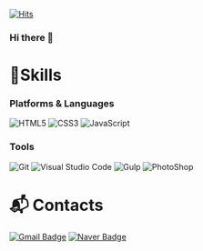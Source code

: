[![Hits](https://hits.seeyoufarm.com/api/count/incr/badge.svg?url=https%3A%2F%2Fgithub.com%2Fssppoollsem&count_bg=%2379C83D&title_bg=%23555555&icon=&icon_color=%23E7E7E7&title=hits&edge_flat=false)](https://hits.seeyoufarm.com)
### Hi there 👋

# 💪Skills
### Platforms & Languages
![HTML5](https://img.shields.io/badge/HTML5-E34F26.svg?&style=for-the-badge&logo=HTML5&logoColor=white)
![CSS3](https://img.shields.io/badge/CSS3-1572B6.svg?&style=for-the-badge&logo=CSS3&logoColor=white)
![JavaScript](https://img.shields.io/badge/JavaScript-F7DF1E.svg?&style=for-the-badge&logo=JavaScript&logoColor=white)


### Tools
![Git](https://img.shields.io/badge/Git-F05032.svg?&style=for-the-badge&logo=Git&logoColor=white)
![Visual Studio Code](https://img.shields.io/badge/Visual%20Studio%20Code-007ACC.svg?&style=for-the-badge&logo=Visual%20Studio%20Code&logoColor=white)
![Gulp](https://img.shields.io/badge/Gulp-CF4647.svg?&style=for-the-badge&logo=Gulp&logoColor=white)
![PhotoShop](https://img.shields.io/badge/Photoshop-31A8FF.svg?&style=for-the-badge&logo=Photoshop&logoColor=white)

# :mailbox_with_mail: Contacts
[![Gmail Badge](https://img.shields.io/badge/Gmail-d14836?style=flat-square&logo=Gmail&logoColor=white&link=mailto:ssppoollsem@gmail.com)](mailto:ssppoollsem@gmail.com)
[![Naver Badge](https://img.shields.io/badge/Naver-03C75A?style=flat-square&logo=Naver&logoColor=white&link=mailto:ssppoollsem@naver.com)](mailto:ssppoollsem@naver.com)
